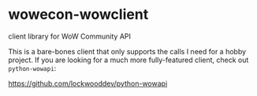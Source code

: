 # wowecon-wowclient
client library for WoW Community API

This is a bare-bones client that only supports the calls
I need for a hobby project. If you are looking for a
much more fully-featured client, check out `python-wowapi`:

https://github.com/lockwooddev/python-wowapi
